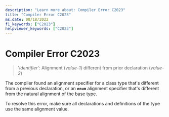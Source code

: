 ```yaml
---
description: "Learn more about: Compiler Error C2023"
title: "Compiler Error C2023"
ms.date: 08/18/2022
f1_keywords: ["C2023"]
helpviewer_keywords: ["C2023"]
---
```

# Compiler Error C2023

> '*identifier*': Alignment (*value-1*) different from prior declaration (*value-2*)

The compiler found an alignment specifier for a class type that's different from a previous declaration, or an **`enum`** alignment specifier that's different from the natural alignment of the base type.

To resolve this error, make sure all declarations and definitions of the type use the same alignment value.
